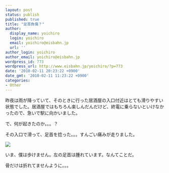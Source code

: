 ```yaml
---
layout: post
status: publish
published: true
title: "足首負傷？"
author:
  display_name: yoichiro
  login: yoichiro
  email: yoichiro@eisbahn.jp
  url: ''
author_login: yoichiro
author_email: yoichiro@eisbahn.jp
wordpress_id: 773
wordpress_url: http://www.eisbahn.jp/yoichiro/?p=773
date: '2010-02-11 20:23:22 +0900'
date_gmt: '2010-02-11 11:23:22 +0900'
categories:
- Other
---
```


昨夜は雨が降っていて、そのときに行った居酒屋の入口付近はとても滑りやすい状態でした。居酒屋ではもちろん楽しんだんだけど、終電に乗らないといけなかったので、急いで駅に向かいました。

で、何が起きたのか。。。？

その入口で滑って、足首を捻った。。。すんごい痛みが走りました。

[![](http://www.eisbahn.jp/yoichiro/images/2010/02/leg.jpg)](http://www.eisbahn.jp/yoichiro/images/2010/02/leg.jpg)

いま、僕は歩けません。左の足首は腫れています。なんてことだ。

骨だけは折れてませんように。。。
